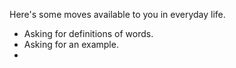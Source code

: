 Here's some moves available to you in everyday life.

- Asking for definitions of words.
- Asking for an example.
- 